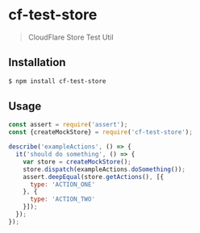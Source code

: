 # cf-test-store

> CloudFlare Store Test Util

## Installation

```sh
$ npm install cf-test-store
```

## Usage

```js
const assert = require('assert');
const {createMockStore} = require('cf-test-store');

describe('exampleActions', () => {
  it('should do something', () => {
    var store = createMockStore();
    store.dispatch(exampleActions.doSomething());
    assert.deepEqual(store.getActions(), [{
      type: 'ACTION_ONE'
    }, {
      type: 'ACTION_TWO'
    }]);
  });
});
```
